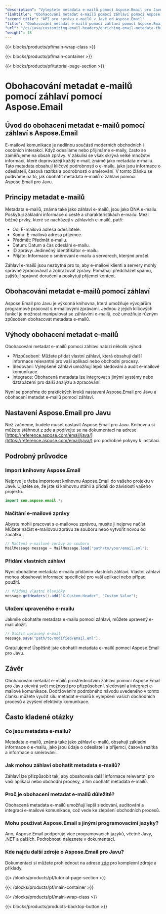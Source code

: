 ```yaml
---
"description": "Vylepšete metadata e-mailů pomocí Aspose.Email pro Javu. Naučte se, jak obohatit záhlaví e-mailů pro lepší sledování a přizpůsobení pomocí Aspose.Email."
"linktitle": "Obohacování metadat e-mailů pomocí záhlaví pomocí Aspose.Email"
"second_title": "API pro správu e-mailů v Javě od Aspose.Email"
"title": "Obohacování metadat e-mailů pomocí záhlaví pomocí Aspose.Email"
"url": "/cs/java/customizing-email-headers/enriching-email-metadata-through-headers/"
"weight": 18
---
```


{{< blocks/products/pf/main-wrap-class >}}

{{< blocks/products/pf/main-container >}}

{{< blocks/products/pf/tutorial-page-section >}}

# Obohacování metadat e-mailů pomocí záhlaví pomocí Aspose.Email


## Úvod do obohacení metadat e-mailů pomocí záhlaví s Aspose.Email

E-mailová komunikace je nedílnou součástí moderních obchodních i osobních interakcí. Když odesíláme nebo přijímáme e-maily, často se zaměřujeme na obsah zprávy. V zákulisí se však skrývá velké množství informací, které doprovázejí každý e-mail, známé jako metadata e-mailu. Tato metadata obsahují klíčové podrobnosti o e-mailu, jako jsou informace o odesílateli, časová razítka a podrobnosti o směrování. V tomto článku se podíváme na to, jak obohatit metadata e-mailů o záhlaví pomocí Aspose.Email pro Javu.

## Principy metadat e-mailů

Metadata e-mailů, známá také jako záhlaví e-mailů, jsou jako DNA e-mailu. Poskytují základní informace o cestě a charakteristikách e-mailu. Mezi běžné prvky, které se nacházejí v záhlavích e-mailů, patří:

- Od: E-mailová adresa odesílatele.
- Komu: E-mailová adresa příjemce.
- Předmět: Předmět e-mailu.
- Datum: Datum a čas odeslání e-mailu.
- ID zprávy: Jedinečný identifikátor e-mailu.
- Přijato: Informace o směrování e-mailu a serverech, kterými prošel.

Záhlaví e-mailů jsou nezbytná pro to, aby e-mailoví klienti a servery mohly správně zpracovávat a zobrazovat zprávy. Pomáhají předcházet spamu, zajišťují správné doručení a poskytují příjemci kontext.

## Obohacování metadat e-mailů pomocí záhlaví

Aspose.Email pro Javu je výkonná knihovna, která umožňuje vývojářům programově pracovat s e-mailovými zprávami. Jednou z jejích klíčových funkcí je možnost manipulovat se záhlavími e-mailů, což umožňuje různým způsobem obohacovat metadata e-mailů.

## Výhody obohacení metadat e-mailů

Obohacování metadat e-mailů pomocí záhlaví nabízí několik výhod:

- Přizpůsobení: Můžete přidat vlastní záhlaví, která obsahují další informace relevantní pro vaši aplikaci nebo obchodní procesy.
- Sledování: Vylepšené záhlaví umožňují lepší sledování a audit e-mailové komunikace.
- Integrace: Obohacená metadata lze integrovat s jinými systémy nebo databázemi pro další analýzu a zpracování.

Nyní se ponořme do praktických kroků nastavení Aspose.Email pro Javu a obohacení metadat e-mailů pomocí záhlaví.

## Nastavení Aspose.Email pro Javu

Než začneme, budete muset nastavit Aspose.Email pro Javu. Knihovnu si můžete stáhnout z [zde](https://releases.aspose.com/email/java/) a podívejte se na dokumentaci na adrese [https://reference.aspose.com/email/java/](https://reference.aspose.com/email/java/) pro podrobné pokyny k instalaci.

## Podrobný průvodce

### Import knihovny Aspose.Email

Nejprve je třeba importovat knihovnu Aspose.Email do vašeho projektu v Javě. Ujistěte se, že jste si knihovnu stáhli a přidali do závislostí vašeho projektu.

```java
import com.aspose.email.*;
```

### Načítání e-mailové zprávy

Abyste mohli pracovat s e-mailovou zprávou, musíte ji nejprve načíst. Můžete načíst e-mailovou zprávu ze souboru nebo vytvořit novou od začátku.

```java
// Načtení e-mailové zprávy ze souboru
MailMessage message = MailMessage.load("path/to/your/email.eml");
```

### Přidání vlastních záhlaví

Nyní obohatíme metadata e-mailu přidáním vlastních záhlaví. Vlastní záhlaví mohou obsahovat informace specifické pro vaši aplikaci nebo případ použití.

```java
// Přidání vlastní hlavičky
message.getHeaders().add("X-Custom-Header", "Custom Value");
```

### Uložení upraveného e-mailu

Jakmile obohatíte metadata e-mailu pomocí záhlaví, můžete upravený e-mail uložit.

```java
// Uložit upravený e-mail
message.save("path/to/modified/email.eml");
```

Gratulujeme! Úspěšně jste obohatili metadata e-mailů pomocí Aspose.Email pro Javu.

## Závěr

Obohacování metadat e-mailů prostřednictvím záhlaví pomocí Aspose.Email pro Javu otevírá svět možností pro přizpůsobení, sledování a integraci e-mailové komunikace. Dodržováním podrobného návodu uvedeného v tomto článku můžete využít sílu metadat e-mailů k vylepšení vašich obchodních procesů a zvýšení efektivity komunikace.

## Často kladené otázky

### Co jsou metadata e-mailu?

Metadata e-mailů, známá také jako záhlaví e-mailů, obsahují základní informace o e-mailu, jako jsou údaje o odesílateli a příjemci, časová razítka a informace o směrování.

### Jak mohou záhlaví obohatit metadata e-mailů?

Záhlaví lze přizpůsobit tak, aby obsahovala další informace relevantní pro vaši aplikaci nebo obchodní procesy, a tím obohatit metadata e-mailů.

### Proč je obohacení metadat e-mailů důležité?

Obohacená metadata e-mailů umožňují lepší sledování, auditování a integraci e-mailové komunikace, což vede ke zlepšení obchodních procesů.

### Mohu používat Aspose.Email s jinými programovacími jazyky?

Ano, Aspose.Email podporuje více programovacích jazyků, včetně Javy, .NET a dalších. Podrobnosti naleznete v dokumentaci.

### Kde najdu další zdroje o Aspose.Email pro Javu?

Dokumentaci si můžete prohlédnout na adrese [zde](https://reference.aspose.com/email/java/) pro komplexní zdroje a příklady.

{{< /blocks/products/pf/tutorial-page-section >}}

{{< /blocks/products/pf/main-container >}}

{{< /blocks/products/pf/main-wrap-class >}}

{{< blocks/products/products-backtop-button >}}